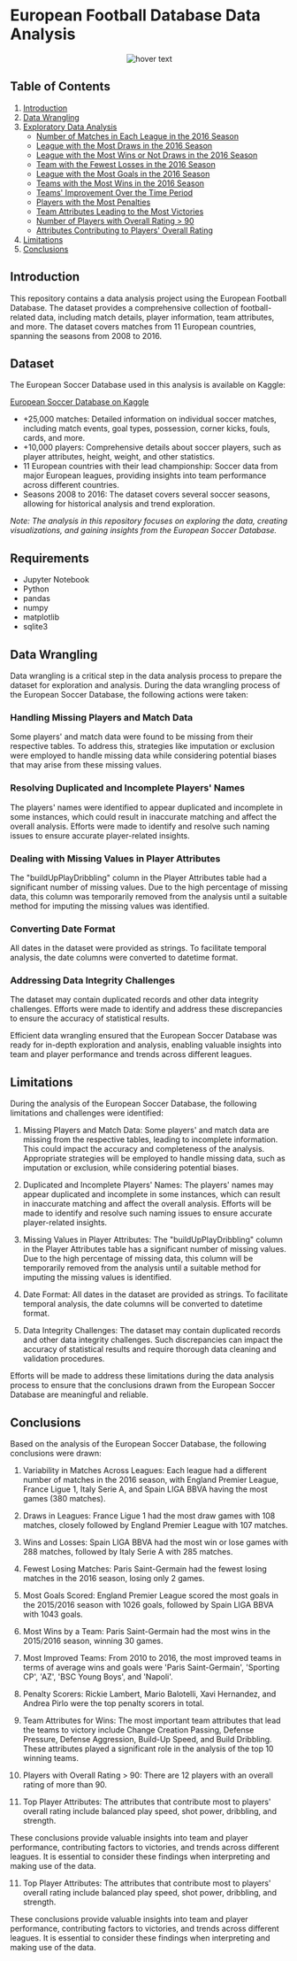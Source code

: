 # European Football Database Data Analysis
<p align="center">
  <img src="https://github.com/awazbhujel/European-Football-Database-Analysis-Using-Python-SQL/blob/main/Football.png"  title="hover text">
</p>

## Table of Contents

1. [Introduction](#introduction)
2. [Data Wrangling](#data-wrangling)
3. [Exploratory Data Analysis](#exploratory-data-analysis)
    - [Number of Matches in Each League in the 2016 Season](#matches-in-each-league-2016)
    - [League with the Most Draws in the 2016 Season](#league-most-draws-2016)
    - [League with the Most Wins or Not Draws in the 2016 Season](#league-most-wins-2016)
    - [Team with the Fewest Losses in the 2016 Season](#team-fewest-losses-2016)
    - [League with the Most Goals in the 2016 Season](#league-most-goals-2016)
    - [Teams with the Most Wins in the 2016 Season](#teams-most-wins-2016)
    - [Teams' Improvement Over the Time Period](#teams-improvement-over-time)
    - [Players with the Most Penalties](#players-most-penalties)
    - [Team Attributes Leading to the Most Victories](#team-attributes-most-victories)
    - [Number of Players with Overall Rating > 90](#players-overall-rating-90)
    - [Attributes Contributing to Players' Overall Rating](#attributes-contributing-players-overall-rating)
4. [Limitations](#limitations)
5. [Conclusions](#conclusions)

## Introduction

This repository contains a data analysis project using the European Football Database. The dataset provides a comprehensive collection of football-related data, including match details, player information, team attributes, and more. The dataset covers matches from 11 European countries, spanning the seasons from 2008 to 2016.

## Dataset

The European Soccer Database used in this analysis is available on Kaggle:

[European Soccer Database on Kaggle](https://www.kaggle.com/hugomathien/soccer)

- +25,000 matches: Detailed information on individual soccer matches, including match events, goal types, possession, corner kicks, fouls, cards, and more.
- +10,000 players: Comprehensive details about soccer players, such as player attributes, height, weight, and other statistics.
- 11 European countries with their lead championship: Soccer data from major European leagues, providing insights into team performance across different countries.
- Seasons 2008 to 2016: The dataset covers several soccer seasons, allowing for historical analysis and trend exploration.

*Note: The analysis in this repository focuses on exploring the data, creating visualizations, and gaining insights from the European Soccer Database.*

## Requirements

- Jupyter Notebook
- Python
- pandas
- numpy
- matplotlib
- sqlite3

## Data Wrangling

Data wrangling is a critical step in the data analysis process to prepare the dataset for exploration and analysis. During the data wrangling process of the European Soccer Database, the following actions were taken:

### Handling Missing Players and Match Data

Some players' and match data were found to be missing from their respective tables. To address this, strategies like imputation or exclusion were employed to handle missing data while considering potential biases that may arise from these missing values.

### Resolving Duplicated and Incomplete Players' Names

The players' names were identified to appear duplicated and incomplete in some instances, which could result in inaccurate matching and affect the overall analysis. Efforts were made to identify and resolve such naming issues to ensure accurate player-related insights.

### Dealing with Missing Values in Player Attributes

The "buildUpPlayDribbling" column in the Player Attributes table had a significant number of missing values. Due to the high percentage of missing data, this column was temporarily removed from the analysis until a suitable method for imputing the missing values was identified.

### Converting Date Format

All dates in the dataset were provided as strings. To facilitate temporal analysis, the date columns were converted to datetime format.

### Addressing Data Integrity Challenges

The dataset may contain duplicated records and other data integrity challenges. Efforts were made to identify and address these discrepancies to ensure the accuracy of statistical results.

Efficient data wrangling ensured that the European Soccer Database was ready for in-depth exploration and analysis, enabling valuable insights into team and player performance and trends across different leagues.


## Limitations

During the analysis of the European Soccer Database, the following limitations and challenges were identified:

1. Missing Players and Match Data: Some players' and match data are missing from the respective tables, leading to incomplete information. This could impact the accuracy and completeness of the analysis. Appropriate strategies will be employed to handle missing data, such as imputation or exclusion, while considering potential biases.

2. Duplicated and Incomplete Players' Names: The players' names may appear duplicated and incomplete in some instances, which can result in inaccurate matching and affect the overall analysis. Efforts will be made to identify and resolve such naming issues to ensure accurate player-related insights.

3. Missing Values in Player Attributes: The "buildUpPlayDribbling" column in the Player Attributes table has a significant number of missing values. Due to the high percentage of missing data, this column will be temporarily removed from the analysis until a suitable method for imputing the missing values is identified.

4. Date Format: All dates in the dataset are provided as strings. To facilitate temporal analysis, the date columns will be converted to datetime format.

5. Data Integrity Challenges: The dataset may contain duplicated records and other data integrity challenges. Such discrepancies can impact the accuracy of statistical results and require thorough data cleaning and validation procedures.

Efforts will be made to address these limitations during the data analysis process to ensure that the conclusions drawn from the European Soccer Database are meaningful and reliable.

## Conclusions

Based on the analysis of the European Soccer Database, the following conclusions were drawn:

1. Variability in Matches Across Leagues: Each league had a different number of matches in the 2016 season, with England Premier League, France Ligue 1, Italy Serie A, and Spain LIGA BBVA having the most games (380 matches).

2. Draws in Leagues: France Ligue 1 had the most draw games with 108 matches, closely followed by England Premier League with 107 matches.

3. Wins and Losses: Spain LIGA BBVA had the most win or lose games with 288 matches, followed by Italy Serie A with 285 matches.

4. Fewest Losing Matches: Paris Saint-Germain had the fewest losing matches in the 2016 season, losing only 2 games.

5. Most Goals Scored: England Premier League scored the most goals in the 2015/2016 season with 1026 goals, followed by Spain LIGA BBVA with 1043 goals.

6. Most Wins by a Team: Paris Saint-Germain had the most wins in the 2015/2016 season, winning 30 games.

7. Most Improved Teams: From 2010 to 2016, the most improved teams in terms of average wins and goals were 'Paris Saint-Germain', 'Sporting CP', 'AZ', 'BSC Young Boys', and 'Napoli'.

8. Penalty Scorers: Rickie Lambert, Mario Balotelli, Xavi Hernandez, and Andrea Pirlo were the top penalty scorers in total.

9. Team Attributes for Wins: The most important team attributes that lead the teams to victory include Change Creation Passing, Defense Pressure, Defense Aggression, Build-Up Speed, and Build Dribbling. These attributes played a significant role in the analysis of the top 10 winning teams.

10. Players with Overall Rating > 90: There are 12 players with an overall rating of more than 90.

11. Top Player Attributes: The attributes that contribute most to players' overall rating include balanced play speed, shot power, dribbling, and strength.

These conclusions provide valuable insights into team and player performance, contributing factors to victories, and trends across different leagues. It is essential to consider these findings when interpreting and making use of the data.



11. Top Player Attributes: The attributes that contribute most to players' overall rating include balanced play speed, shot power, dribbling, and strength.

These conclusions provide valuable insights into team and player performance, contributing factors to victories, and trends across different leagues. It is essential to consider these findings when interpreting and making use of the data.

